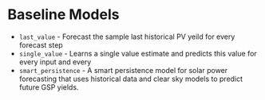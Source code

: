 # Baseline Models

 - `last_value` - Forecast the sample last historical PV yeild for every forecast step
 - `single_value` - Learns a single value estimate and predicts this value for every input and every
 - `smart_persistence` - A smart persistence model for solar power forecasting that uses historical data and clear sky models to predict future GSP yields.
